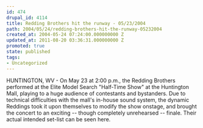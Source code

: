 ```yaml
---
id: 474
drupal_id: 4114
title: Redding Brothers hit the runway - 05/23/2004
path: 2004/05/24/redding-brothers-hit-the-runway-05232004
created_at: 2004-05-24 07:24:00.000000000 Z
updated_at: 2011-08-20 03:36:31.000000000 Z
promoted: true
state: published
tags:
- Uncategorized
---
```

HUNTINGTON, WV - On May 23 at 2:00 p.m., the Redding Brothers performed at the Elite Model Search "Half-Time Show" at the Huntington Mall, playing to a huge audience of contestants and bystanders. Due to technical difficulties with the mall's in-house sound system, the dynamic Reddings took it upon themselves to modify the show onstage, and brought the concert to an exciting -- though completely unrehearsed -- finale. Their actual intended set-list can be seen here.
